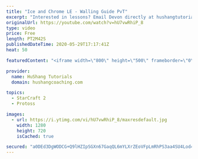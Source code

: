 ```yaml
---
title: "Ice and Chrome LE - Walling Guide PvT"
excerpt: "Interested in lessons? Email Devon directly at hushangtutorials@outlook.com ------------------------------------------------------------------------------------------------------- Want to support HuShang Tutorials directly? Patreon is a website where you can contribute a monthly donation that will help"
originalUrl: https://youtube.com/watch?v=hU7vwRhiP_8
type: video
price: Free
length: PT2M42S
publishedDateTime: 2020-05-29T17:17:41Z
heat: 50

featuredContent: "<iframe width=\"800\" height=\"500\" frameborder=\"0\" src=\"https://www.youtube.com/embed/hU7vwRhiP_8\" allow=\"accelerometer; autoplay; encrypted-media; gyroscope; picture-in-picture\" allowfullscreen></iframe>"

provider:
  name: HuShang Tutorials
  domain: hushangcoaching.com

topics:
  - StarCraft 2
  - Protoss

images:
  - url: https://i.ytimg.com/vi/hU7vwRhiP_8/maxresdefault.jpg
    width: 1280
    height: 720
    isCached: true

secured: "a0DEd3DgWODCG+Q9lHZIpSGXn67GaqQL6mYLXrZEoVFpLmRhPS3aa4SU4Lod491kqyHPO11NQen6szjB9pUIazGkECnuOOBATaK7caGod3v5taJ91GFW8ElDv2cvP2ts7dCo7LoAiFc/l7kWbefWfvq6k08sri7qSOwcCIYArlqetmn9TzxJJnDFm8B9PvKnojKHI2XOpRb0xZx/5i0ykfPeOESxoAd2SoZV5IwuTiShdg8gMbb1YmjDLpQb7LYdtQyvZF8DVLbeJ6RRVi7kGXCvHP4fHG46xDn0SdThDQ05iZjjVfPHnwDrWCfMQLSiP50VgEhQythluZ5acZ4uhnghwKBquu17r7faAdYEMnesifvYIpQDkU3Re+RyEdLEkMNkToSQ50E+MWpeF6xPvge18GlyKrCbpbvhQZ/65MU=;XZrMJmznR5BB6qBM+lujNw=="
---
```


